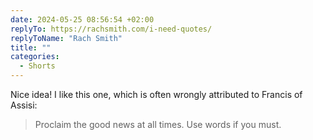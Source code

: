 ```yaml
---
date: 2024-05-25 08:56:54 +02:00
replyTo: https://rachsmith.com/i-need-quotes/
replyToName: "Rach Smith"
title: ""
categories:
  - Shorts
---
```


Nice idea! I like this one, which is often wrongly attributed to Francis of Assisi:

> Proclaim the good news at all times. Use words if you must.
